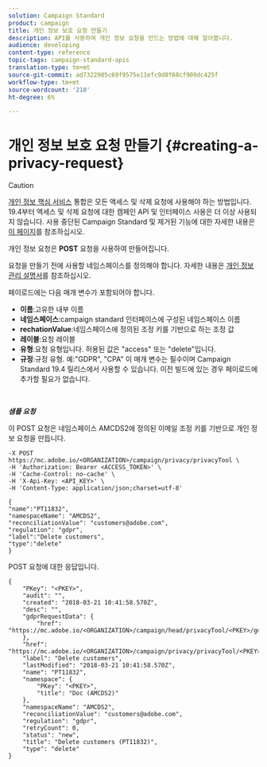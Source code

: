 ```yaml
---
solution: Campaign Standard
product: campaign
title: 개인 정보 보호 요청 만들기
description: API를 사용하여 개인 정보 요청을 만드는 방법에 대해 알아봅니다.
audience: developing
content-type: reference
topic-tags: campaign-standard-apis
translation-type: tm+mt
source-git-commit: ad7322905c69f9575e11efc9d8f68cf909dc425f
workflow-type: tm+mt
source-wordcount: '210'
ht-degree: 6%

---
```



# 개인 정보 보호 요청 만들기 {#creating-a-privacy-request}

>[!CAUTION]
>
>[개인 정보 핵심 서비스](https://adobe.io/apis/cloudplatform/gdpr.html) 통합은 모든 액세스 및 삭제 요청에 사용해야 하는 방법입니다. 19.4부터 액세스 및 삭제 요청에 대한 캠페인 API 및 인터페이스 사용은 더 이상 사용되지 않습니다. 사용 중단된 Campaign Standard 및 제거된 기능에 대한 자세한 내용은 [이 페이지](../../rn/using/deprecated-features.md)를 참조하십시오.

개인 정보 요청은 **POST** 요청을 사용하여 만들어집니다.

요청을 만들기 전에 사용할 네임스페이스를 정의해야 합니다. 자세한 내용은 [개인 정보 관리 설명서](https://helpx.adobe.com/kr/campaign/kb/acs-privacy.html#ManagingPrivacyRequests)를 참조하십시오.

페이로드에는 다음 매개 변수가 포함되어야 합니다.

* **이름**:고유한 내부 이름
* **네임스페이스**:campaign standard 인터페이스에 구성된 네임스페이스 이름
* **rechationValue**:네임스페이스에 정의된 조정 키를 기반으로 하는 조정 값
* **레이블**:요청 레이블
* **유형**:요청 유형입니다. 허용된 값은 &quot;access&quot; 또는 &quot;delete&quot;입니다.
* **규정**:규정 유형. 예:&quot;GDPR&quot;, &quot;CPA&quot; 이 매개 변수는 필수이며 Campaign Standard 19.4 릴리스에서 사용할 수 있습니다. 이전 빌드에 있는 경우 페이로드에 추가할 필요가 없습니다.

<br/>

***샘플 요청***

이 POST 요청은 네임스페이스 AMCDS2에 정의된 이메일 조정 키를 기반으로 개인 정보 요청을 만듭니다.

```
-X POST https://mc.adobe.io/<ORGANIZATION>/campaign/privacy/privacyTool \
-H 'Authorization: Bearer <ACCESS_TOKEN>' \
-H 'Cache-Control: no-cache' \
-H 'X-Api-Key: <API_KEY>' \
-H 'Content-Type: application/json;charset=utf-8'

{
"name":"PT11832",
"namespaceName": "AMCDS2",
"reconciliationValue": "customers@adobe.com",
"regulation": "gdpr",
"label":"Delete customers",
"type":"delete"
}
```

POST 요청에 대한 응답입니다.

```
{
    "PKey": "<PKEY>",
    "audit": "",
    "created": "2018-03-21 10:41:58.570Z",
    "desc": "",
    "gdprRequestData": {
        "href": "https://mc.adobe.io/<ORGANIZATION>/campaign/head/privacyTool/<PKEY>/gdprRequestData/"
    },
    "href": "https://mc.adobe.io/<ORGANIZATION>/campaign/privacy/privacyTool/<PKEY>",
    "label": "Delete customers",
    "lastModified": "2018-03-21 10:41:58.570Z",
    "name": "PT11832",
    "namespace": {
        "PKey": "<PKEY>",
        "title": "Doc (AMCDS2)"
    },
    "namespaceName": "AMCDS2",
    "reconciliationValue": "customers@adobe.com",
    "regulation": "gdpr",
    "retryCount": 0,
    "status": "new",
    "title": "Delete customers (PT11832)",
    "type": "delete"
}
```
